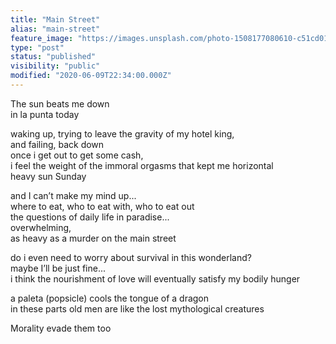 ```yaml
---
title: "Main Street"
alias: "main-street"
feature_image: "https://images.unsplash.com/photo-1508177080610-c51cd0189459?ixlib=rb-1.2.1&q=80&fm=jpg&crop=entropy&cs=tinysrgb&w=2000&fit=max&ixid=eyJhcHBfaWQiOjExNzczfQ"
type: "post"
status: "published"
visibility: "public"
modified: "2020-06-09T22:34:00.000Z"
---
```


<p>The sun beats me down<br>in la punta today</p><p>waking up, trying to leave the gravity of my hotel king, <br>and failing, back down<br>once i get out to get some cash,<br>i feel the weight of the immoral orgasms that kept me horizontal<br>heavy sun Sunday</p><p>and I can’t make my mind up...<br>where to eat, who to eat with, who to eat out<br>the questions of daily life in paradise...<br>overwhelming,<br>as heavy as a murder on the main street</p><p>do i even need to worry about survival in this wonderland?<br>maybe I’ll be just fine...<br>i think the nourishment of love will eventually satisfy my bodily hunger</p><p>a paleta (popsicle) cools the tongue of a dragon<br>in these parts old men are like the lost mythological creatures</p><p>Morality evade them too</p>

